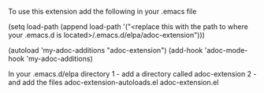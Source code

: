 To use this extension add the following in your .emacs file

(setq load-path
      (append load-path
             '("<replace this with the path to where your .emacs.d is located>/.emacs.d/elpa/adoc-extension")))

(autoload 'my-adoc-additions "adoc-extension")
(add-hook 'adoc-mode-hook 'my-adoc-additions)


In your .emacs.d/elpa directory
1 - add a directory called adoc-extension
2 - and add the files
      adoc-extension-autoloads.el
      adoc-extension.el
